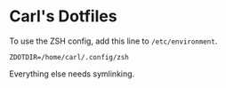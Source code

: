 # Carl's Dotfiles

To use the ZSH config, add this line to `/etc/environment`.

```
ZDOTDIR=/home/carl/.config/zsh
```

Everything else needs symlinking.
